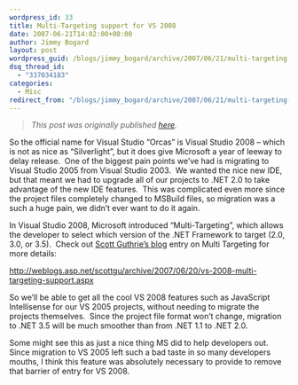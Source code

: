 ```yaml
---
wordpress_id: 33
title: Multi-Targeting support for VS 2008
date: 2007-06-21T14:02:00+00:00
author: Jimmy Bogard
layout: post
wordpress_guid: /blogs/jimmy_bogard/archive/2007/06/21/multi-targeting-support-for-vs-2008.aspx
dsq_thread_id:
  - "337034183"
categories:
  - Misc
redirect_from: "/blogs/jimmy_bogard/archive/2007/06/21/multi-targeting-support-for-vs-2008.aspx/"
---
```

> _This post was originally published [here](http://grabbagoft.blogspot.com/2007/06/multi-targeting-support-for-vs-2008.html)._

So the official name for Visual Studio &#8220;Orcas&#8221; is Visual Studio 2008 &#8211; which is not as nice as &#8220;Silverlight&#8221;, but it does give Microsoft a year of leeway to delay release.&nbsp; One of the biggest pain points we&#8217;ve had is migrating to Visual Studio 2005 from Visual Studio 2003.&nbsp; We wanted the nice new IDE, but that meant we had to upgrade all of our projects to .NET 2.0 to take advantage of the new IDE features.&nbsp; This was complicated even more since the project files completely changed to MSBuild files, so migration was a such a huge pain, we didn&#8217;t ever want to do it again.

In Visual Studio 2008, Microsoft introduced &#8220;Multi-Targeting&#8221;, which allows the developer to select which version of the .NET Framework to target (2.0, 3.0, or 3.5).&nbsp; Check out [Scott Guthrie&#8217;s blog](http://weblogs.asp.net/scottgu/default.aspx) entry on Multi Targeting for more details:

<http://weblogs.asp.net/scottgu/archive/2007/06/20/vs-2008-multi-targeting-support.aspx>

So we&#8217;ll be able to get all the cool VS 2008 features such as JavaScript Intellisense for our VS 2005 projects, without needing to migrate the projects themselves.&nbsp; Since the project file format won&#8217;t change, migration to .NET 3.5 will be much smoother than from .NET 1.1 to .NET 2.0.

Some might see this as just a nice thing MS did to help developers out.&nbsp; Since migration to VS 2005 left such a bad taste in so many developers mouths, I&nbsp;think this feature was absolutely necessary to provide to remove that barrier of entry for VS 2008.